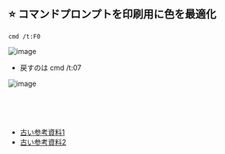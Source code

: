 ## ⭐ コマンドプロンプトを印刷用に色を最適化
```
cmd /t:F0
```
![image](https://user-images.githubusercontent.com/1501327/144368704-107eb71c-7f35-4300-9235-0ca75a5277d4.png)

- 戻すのは cmd /t:07

![image](https://user-images.githubusercontent.com/1501327/144368832-14ee92ed-4111-43bf-953d-fa2b877a5adb.png)



<br><br><br>
- [古い参考資料1](https://atmarkit.itmedia.co.jp/ait/articles/0006/22/news001_2.html)
- [古い参考資料2](https://ginpro.winofsql.jp/article/477228070.html)
